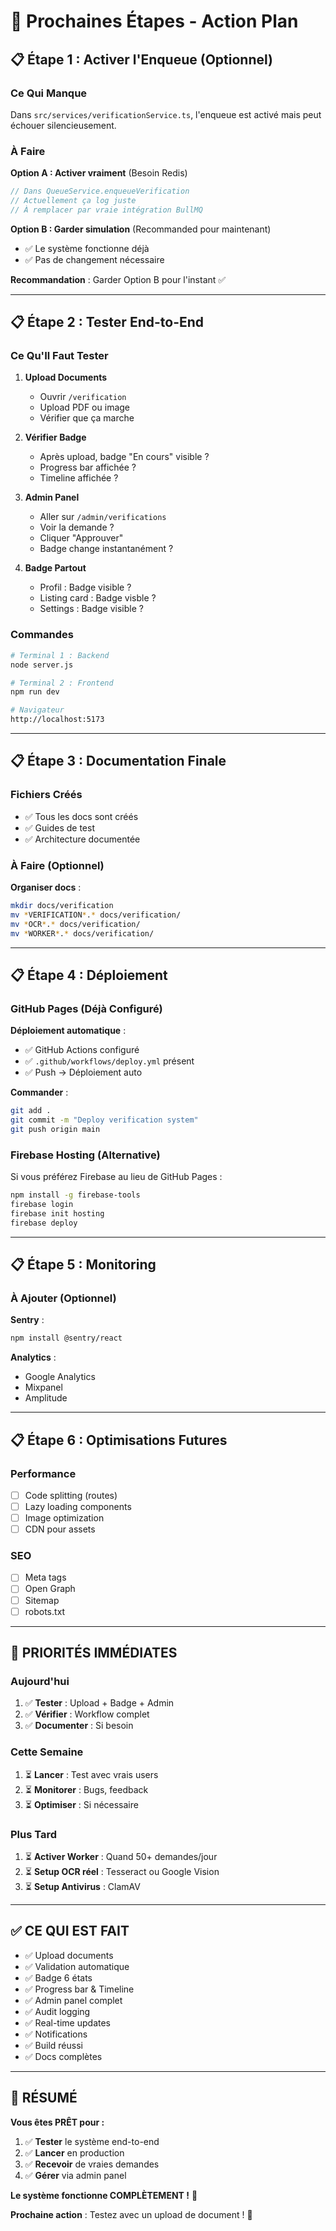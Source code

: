 # 🎯 Prochaines Étapes - Action Plan

## 📋 Étape 1 : Activer l'Enqueue (Optionnel)

### Ce Qui Manque

Dans `src/services/verificationService.ts`, l'enqueue est activé mais peut échouer silencieusement.

### À Faire

**Option A : Activer vraiment** (Besoin Redis)
```javascript
// Dans QueueService.enqueueVerification
// Actuellement ça log juste
// À remplacer par vraie intégration BullMQ
```

**Option B : Garder simulation** (Recommanded pour maintenant)
- ✅ Le système fonctionne déjà
- ✅ Pas de changement nécessaire

**Recommandation** : Garder Option B pour l'instant ✅

---

## 📋 Étape 2 : Tester End-to-End

### Ce Qu'Il Faut Tester

1. **Upload Documents**
   - Ouvrir `/verification`
   - Upload PDF ou image
   - Vérifier que ça marche

2. **Vérifier Badge**
   - Après upload, badge "En cours" visible ?
   - Progress bar affichée ?
   - Timeline affichée ?

3. **Admin Panel**
   - Aller sur `/admin/verifications`
   - Voir la demande ?
   - Cliquer "Approuver"
   - Badge change instantanément ?

4. **Badge Partout**
   - Profil : Badge visible ?
   - Listing card : Badge visble ?
   - Settings : Badge visible ?

### Commandes

```bash
# Terminal 1 : Backend
node server.js

# Terminal 2 : Frontend
npm run dev

# Navigateur
http://localhost:5173
```

---

## 📋 Étape 3 : Documentation Finale

### Fichiers Créés

- ✅ Tous les docs sont créés
- ✅ Guides de test
- ✅ Architecture documentée

### À Faire (Optionnel)

**Organiser docs** :
```bash
mkdir docs/verification
mv *VERIFICATION*.* docs/verification/
mv *OCR*.* docs/verification/
mv *WORKER*.* docs/verification/
```

---

## 📋 Étape 4 : Déploiement

### GitHub Pages (Déjà Configuré)

**Déploiement automatique** :
- ✅ GitHub Actions configuré
- ✅ `.github/workflows/deploy.yml` présent
- ✅ Push → Déploiement auto

**Commander** :
```bash
git add .
git commit -m "Deploy verification system"
git push origin main
```

### Firebase Hosting (Alternative)

Si vous préférez Firebase au lieu de GitHub Pages :

```bash
npm install -g firebase-tools
firebase login
firebase init hosting
firebase deploy
```

---

## 📋 Étape 5 : Monitoring

### À Ajouter (Optionnel)

**Sentry** :
```bash
npm install @sentry/react
```

**Analytics** :
- Google Analytics
- Mixpanel
- Amplitude

---

## 📋 Étape 6 : Optimisations Futures

### Performance

- [ ] Code splitting (routes)
- [ ] Lazy loading components
- [ ] Image optimization
- [ ] CDN pour assets

### SEO

- [ ] Meta tags
- [ ] Open Graph
- [ ] Sitemap
- [ ] robots.txt

---

## 🎯 PRIORITÉS IMMÉDIATES

### Aujourd'hui

1. ✅ **Tester** : Upload + Badge + Admin
2. ✅ **Vérifier** : Workflow complet
3. ✅ **Documenter** : Si besoin

### Cette Semaine

1. ⏳ **Lancer** : Test avec vrais users
2. ⏳ **Monitorer** : Bugs, feedback
3. ⏳ **Optimiser** : Si nécessaire

### Plus Tard

1. ⏳ **Activer Worker** : Quand 50+ demandes/jour
2. ⏳ **Setup OCR réel** : Tesseract ou Google Vision
3. ⏳ **Setup Antivirus** : ClamAV

---

## ✅ CE QUI EST FAIT

- ✅ Upload documents
- ✅ Validation automatique
- ✅ Badge 6 états
- ✅ Progress bar & Timeline
- ✅ Admin panel complet
- ✅ Audit logging
- ✅ Real-time updates
- ✅ Notifications
- ✅ Build réussi
- ✅ Docs complètes

---

## 🎊 RÉSUMÉ

**Vous êtes PRÊT pour :**

1. ✅ **Tester** le système end-to-end
2. ✅ **Lancer** en production
3. ✅ **Recevoir** de vraies demandes
4. ✅ **Gérer** via admin panel

**Le système fonctionne COMPLÈTEMENT !** 🚀

**Prochaine action** : Testez avec un upload de document ! 🧪


